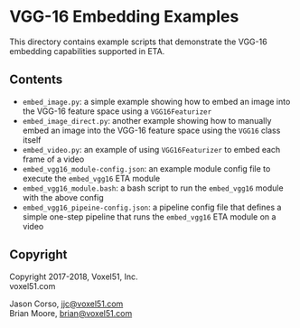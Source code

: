 # VGG-16 Embedding Examples

This directory contains example scripts that demonstrate the VGG-16 embedding
capabilities supported in ETA.


## Contents

- `embed_image.py`: a simple example showing how to embed an image into the
    VGG-16 feature space using a `VGG16Featurizer`
- `embed_image_direct.py`: another example showing how to manually embed an
    image into the VGG-16 feature space using the `VGG16` class itself
- `embed_video.py`: an example of using `VGG16Featurizer` to embed each frame
    of a video
- `embed_vgg16_module-config.json`: an example module config file to execute
    the `embed_vgg16` ETA module
- `embed_vgg16_module.bash`: a bash script to run the `embed_vgg16` module
    with the above config
- `embed_vgg16_pipeine-config.json`: a pipeline config file that defines a
    simple one-step pipeline that runs the `embed_vgg16` ETA module on a video


## Copyright

Copyright 2017-2018, Voxel51, Inc.<br>
voxel51.com

Jason Corso, jjc@voxel51.com<br>
Brian Moore, brian@voxel51.com
